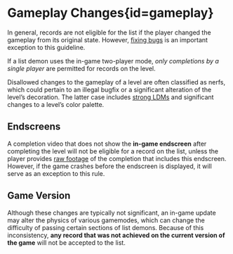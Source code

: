 <div class='panel fade js-scroll-anim' data-anim='fade'>

# Gameplay Changes{id=gameplay}

In general, records are not eligible for the list if the player changed the gameplay from its original state. However, [fixing bugs](/guidelines/eligibility/#bugfixes) is an important exception to this guideline. 

If a list demon uses the in-game two-player mode, *only completions by a single player* are permitted for records on the level.

Disallowed changes to the gameplay of a level are often classified as nerfs, which could pertain to an illegal bugfix or a significant alteration of the level’s decoration. The latter case includes [strong LDMs](/guidelines/lowdetailmodes) and significant changes to a level’s color palette.

## Endscreens

A completion video that does not show the **in-game endscreen** after completing the level will not be eligible for a record on the list, unless the player provides [raw footage](/guidelines/rawfootage) of the completion that includes this endscreen. However, if the game crashes before the endscreen is displayed, it will serve as an exception to this rule.

## Game Version

Although these changes are typically not significant, an in-game update may alter the physics of various gamemodes, which can change the difficulty of passing certain sections of list demons. Because of this inconsistency, **any record that was not achieved on the current version of the game** will not be accepted to the list. 

</div>
